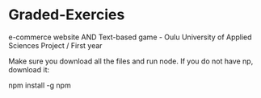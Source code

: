 # Graded-Exercies
e-commerce website AND Text-based game - Oulu University of Applied Sciences Project / First year

Make sure you download all the files and run node. If you do not have np, download it:

npm install -g npm
